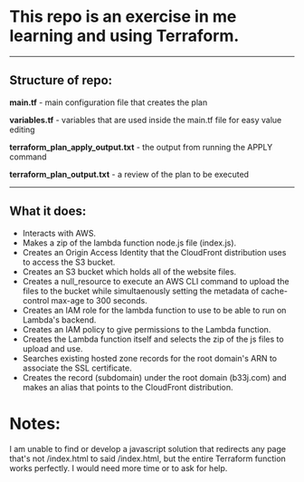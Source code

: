 # This repo is an exercise in me learning and using Terraform.
___

## Structure of repo:

**main.tf** - main configuration file that creates the plan

**variables.tf** - variables that are used inside the main.tf file for easy value editing

**terraform_plan_apply_output.txt** - the output from running the APPLY command

**terraform_plan_output.txt** - a review of the plan to be executed

___
## What it does:
* Interacts with AWS.
* Makes a zip of the lambda function node.js file (index.js).
* Creates an Origin Access Identity that the CloudFront distribution uses to access the S3 bucket.
* Creates an S3 bucket which holds all of the website files.
* Creates a null_resource to execute an AWS CLI command to upload the files to the bucket while simultaenously setting the metadata of cache-control max-age to 300 seconds.
* Creates an IAM role for the lambda function to use to be able to run on Lambda's backend.
* Creates an IAM policy to give permissions to the Lambda function.
* Creates the Lambda function itself and selects the zip of the js files to upload and use.
* Searches existing hosted zone records for the root domain's ARN to associate the SSL certificate.
* Creates the record (subdomain) under the root domain (b33j.com) and makes an alias that points to the CloudFront distribution.

# Notes:

I am unable to find or develop a javascript solution that redirects any page that's not /index.html to said /index.html, but the entire Terraform function works perfectly.  I would need more time or to ask for help.
